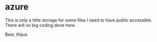# azure
This is only a little storage for some files I need to have public accessible.
There will no big coding done here.

Best, Klaus
